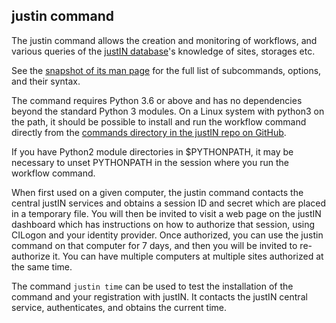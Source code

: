 ## justin command

The justin command allows the creation and monitoring of workflows, and 
various queries of the [justIN database](database.md)'s knowledge of
sites, storages etc.

See the [snapshot of its man page](justin_command.man_page.md) for the 
full list of subcommands, options, and their syntax.

The command requires Python 3.6 or above and has no dependencies beyond the
standard Python 3 modules. On a Linux system with python3 on the path, it
should be possible to install and run the workflow command directly from the
[commands directory in the justIN repo on GitHub](https://github.com/DUNE/dune-justin/tree/main/commands).

If you have Python2 module directories in $PYTHONPATH, it may be necessary
to unset PYTHONPATH in the session where you run the workflow command.

When first used on a given computer, the justin command contacts the central
justIN services and obtains a session ID and secret which are placed
in a temporary file. You will then be invited to visit a web page on the
justIN dashboard which has instructions on how to authorize that session,
using CILogon and your identity provider. Once authorized, you can use the
justin command on that computer for 7 days, and then you will be invited 
to re-authorize it. You can have multiple computers at multiple sites
authorized at the same time. 

The command `justin time` can be used to test the installation of the 
command and your registration with justIN. It contacts the
justIN central service, authenticates, and obtains the current time. 
